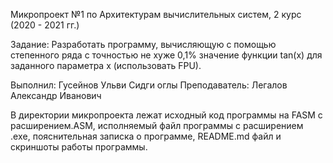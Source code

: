 Микропроект №1 по Архитектурам вычислительных систем, 2 курс (2020 - 2021 гг.)

Задание:
Разработать   программу,   вычисляющую   с помощью степенного ряда с точностью не хуже   0,1%   значение   функции  tan(х)  для заданного параметра x (использовать FPU).

Выполнил: Гусейнов Ульви Сидги оглы
Преподаватель: Легалов Александр Иванович

В директории микропроекта лежат исходный код программы на FASM с расширением.ASM, исполняемый файл программы с расширением .exе, 
пояснительная записка о программе, README.md файл и скриншоты работы программы.